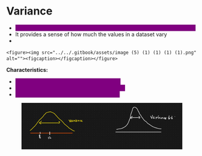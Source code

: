 # Variance

* <mark style="color:purple;background-color:purple;">**Measures the average squared deviation of each value from the mean**</mark>
* It provides a sense of how much the values in a dataset vary
*

    <figure><img src="../../.gitbook/assets/image (5) (1) (1) (1) (1).png" alt=""><figcaption></figcaption></figure>

**Characteristics:**

* <mark style="color:purple;background-color:purple;">**Provides a precise measure of variability**</mark>
* <mark style="color:purple;background-color:purple;">**Units are squared of the original data units**</mark>
* <mark style="color:purple;background-color:purple;">**More sensitive to outliers than the range**</mark>



<figure><img src="../../.gitbook/assets/image (6) (1) (1) (1).png" alt=""><figcaption></figcaption></figure>
